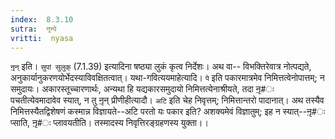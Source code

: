 ```yaml
---
index:  8.3.10
sutra:  नृन्पे
vritti:  nyasa
---
```


`नृ़न्` इति। `सुपां सुलुक्` (7.1.39) इत्यादिना षष्ठ्या लुकं कृत्व निर्देशः। अथ वा-- विभक्तिरेवात्र नोत्पद्यते, अनुकार्यानुकरणयोर्भेदस्याविवक्षितत्वात्। यथा-गवित्ययमाहेत्यादि। `पे` इति पकारमात्रमेव निमित्तत्वेनोपात्तम्; न समुदायः। अकारस्तूच्चारणार्थः, अन्यथा हि यद्यकारसमुदायो निमित्तत्येनाश्रीयते, तदा नृ़#ः पचतीत्येवमादावेव स्यात्, न तु नृ़न् प्रीणीहीत्यादौ। `अटि` इति चेह निवृत्तम्; निमित्तान्तरो पादानात्।
अथ तस्यैव निमित्तस्यैतद्विशेषणं कस्मान्न विज्ञायते--अटि परतो यः पकार इति? अशक्यमेवं विज्ञातुम्; इह न स्यात्--नृ़#ः प्साति, नृ़#ः प्लावयतीति। तस्मादस्य निवृत्तिरङ्ग्रहणस्य युक्ता।।

